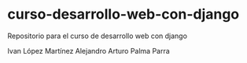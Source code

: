 # curso-desarrollo-web-con-django
Repositorio para el curso de desarrollo web con django

Ivan López Martínez
Alejandro Arturo Palma Parra
